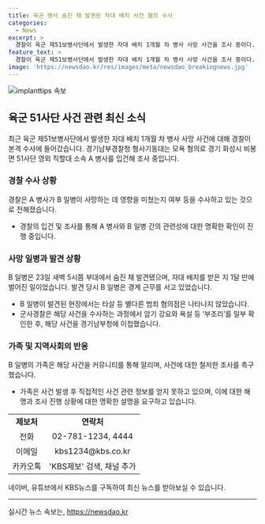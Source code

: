 ```yaml
---
title: 육군 병사 숨진 채 발견된 자대 배치 사건 혐의 수사
categories:
  - News
excerpt: >
  경찰이 육군 제51보병사단에서 발생한 자대 배치 1개월 차 병사 사망 사건을 조사 중이다. A 병사는 B 일병의 사망과 관련해 모욕 혐의로 입건됐으며, 경찰은 그의 영향 여부를 수사 중이다. B 일병은 경계 근무 중 숨진 채 발견됐으며, 타살 등 범죄 혐의는 없었지만 군사경찰은 암기 강요와 욕설 등 부조리를 확인했다. 이에 군사경찰은 해당 사건을 경기남부청에 이첩했다. A 일병의 어머니는 자대배치 받고 1달 만에 아들이 죽은 것에 대해 철저한 조사를 촉구하고 있다. [사진 출처 : / 경기남부경찰청 제공]
feature_text: >
  경찰이 육군 제51보병사단에서 발생한 자대 배치 1개월 차 병사 사망 사건을 조사 중이다. A 병사는 B 일병의 사망과 관련해 모욕 혐의로 입건됐으며, 경찰은 그의 영향 여부를 수사 중이다. B 일병은 경계 근무 중 숨진 채 발견됐으며, 타살 등 범죄 혐의는 없었지만 군사경찰은 암기 강요와 욕설 등 부조리를 확인했다. 이에 군사경찰은 해당 사건을 경기남부청에 이첩했다. A 일병의 어머니는 자대배치 받고 1달 만에 아들이 죽은 것에 대해 철저한 조사를 촉구하고 있다. [사진 출처 : / 경기남부경찰청 제공]
image: 'https://newsdao.kr/res/images/meta/newsdao_breakingnews.jpg'
---
```


<p><img src="https://newsdao.kr/res/images/meta/newsdao_breakingnews.jpg" alt="implanttips 속보" /></p>

<h2 data-ke-size="size26">육군 51사단 사건 관련 최신 소식</h2>

<p data-ke-size="size16">최근 육군 제51보병사단에서 발생한 자대 배치 1개월 차 병사 사망 사건에 대해 경찰이 본격 수사에 들어갔습니다. 경기남부경찰청 형사기동대는 모욕 혐의로 경기 화성시 비봉면 51사단 영외 직할대 소속 A 병사를 입건해 조사 중입니다.</p>

<h3>경찰 수사 상황</h3>

<p data-ke-size="size16">경찰은 A 병사가 B 일병이 사망하는 데 영향을 미쳤는지 여부 등을 수사하고 있는 것으로 전해졌습니다.</p>

<ul>
    <li>경찰의 입건 및 조사를 통해 A 병사와 B 일병 간의 관련성에 대한 명확한 확인이 진행 중입니다.</li>
</ul>

<h3>사망 일병과 발견 상황</h3>

<p data-ke-size="size16">B 일병은 23일 새벽 5시쯤 부대에서 숨진 채 발견됐으며, 자대 배치를 받은 지 1달 만에 벌어진 일이었습니다. 발견 당시 B 일병은 경계 근무를 서고 있었습니다.</p>

<ul>
    <li>B 일병이 발견된 현장에서는 타살 등 별다른 범죄 혐의점은 나타나지 않았습니다.</li>
    <li>군사경찰은 해당 사건을 수사하는 과정에서 암기 강요와 욕설 등 ‘부조리’를 일부 확인한 후, 해당 사건을 경기남부청에 이첩했습니다.</li>
</ul>

<h3>가족 및 지역사회의 반응</h3>

<p data-ke-size="size16">B 일병의 가족은 해당 사건을 커뮤니티를 통해 알리며, 사건에 대한 철저한 조사를 촉구했습니다.</p>

<ul>
    <li>가족은 사건 발생 후 직접적인 사건 관련 정보를 얻지 못하고 있으며, 이에 대한 해명과 조사 진행 상황에 대한 명확한 설명을 요구하고 있습니다.</li>
</ul>

<table>
    <tr>
        <td style="text-align: center; height: 17px;"><b>제보처</b></td>
        <td style="text-align: center; height: 17px;"><b>연락처</b></td>
    </tr>
    <tr>
        <td style="text-align: center; height: 17px;">전화</td>
        <td style="text-align: center; height: 17px;">02-781-1234, 4444</td>
    </tr>
    <tr>
        <td style="text-align: center; height: 17px;">이메일</td>
        <td style="text-align: center; height: 17px;">kbs1234@kbs.co.kr</td>
    </tr>
    <tr>
        <td style="text-align: center; height: 17px;">카카오톡</td>
        <td style="text-align: center; height: 17px;">'KBS제보' 검색, 채널 추가</td>
    </tr>
</table>

<p data-ke-size="size16">네이버, 유튜브에서 KBS뉴스를 구독하여 최신 뉴스를 받아보실 수 있습니다.</p>

<hr>

<p data-ke-size="size16"></p>
실시간 뉴스 속보는, <a href="https://newsdao.kr" rel="dofollow">https://newsdao.kr</a>


